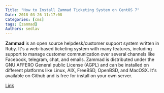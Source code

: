 ```yaml
---
Title: "How to Install Zammad Ticketing System on CentOS 7"
Date: 2018-03-26 11:17:08
Categories: [cms]
tags: [zammad]
Authors: sedlav
---
```


**Zammad** is an open source helpdesk/customer support system written in Ruby. It's a web-based ticketing system with many features, including support to manage customer communication over several channels like Facebook, telegram, chat, and emails. Zammad is distributed under the GNU AFFERO General public License (AGPL) and can be installed on different platforms like Linux, AIX, FreeBSD, OpenBSD, and MacOSX. It's available on Github and is free for install on your own server.

[Link](https://www.howtoforge.com/tutorial/how-to-install-zammad-ticketing-system-on-centos-7/)
